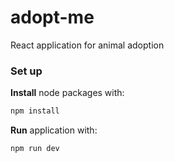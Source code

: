 # adopt-me
React application for animal adoption

### Set up
**Install** node packages with:<br>
```Bash
npm install
```
**Run** application with:<br>
```Bash
npm run dev
```
